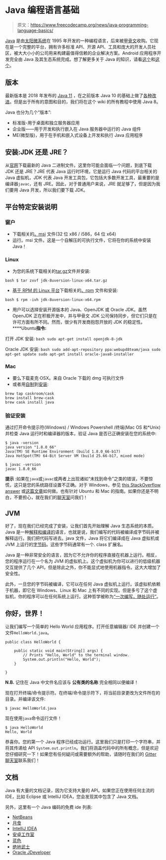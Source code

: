 # Java 编程语言基础

> 原文：<https://www.freecodecamp.org/news/java-programming-language-basics/>

[Java](https://www.oracle.com/java/index.html) 是由[太阳微系统](https://en.wikipedia.org/wiki/Sun_Microsystems)在 1995 年开发的一种编程语言，后来被[甲骨文](http://www.oracle.com/index.html)收购。它现在是一个完整的平台，拥有许多标准 API、开源 API、工具和庞大的开发人员社区，被大大小小的公司用来构建最值得信赖的企业解决方案。Android 应用程序开发完全由 Java 及其生态系统完成。想了解更多关于 Java 的知识，请看[这个](https://java.com/en/download/faq/whatis_java.xml)和[这个](http://tutorials.jenkov.com/java/what-is-java.html)。

## **版本**

最新版本是 2018 年发布的 [Java 11](http://www.oracle.com/technetwork/java/javase/overview) ，在之前版本 Java 10 的基础上做了[各种改进](https://www.oracle.com/technetwork/java/javase/11-relnote-issues-5012449.html)。但是出于所有的意图和目的，我们将在这个 wiki 的所有教程中使用 Java 8。

Java 也分为几个“版本”:

*   标准版-用于桌面和独立服务器应用
*   企业版——用于开发和执行嵌入在 Java 服务器中运行的 Java 组件
*   ME(微型版)，用于在手机和嵌入式设备上开发和执行 Java 应用程序

## 安装:JDK 还是 JRE？

从[官网](http://www.oracle.com/technetwork/java/javase/downloads/jdk8-downloads-2133151.html)下载最新的 Java 二进制文件。这里你可能会面临一个问题，到底下载 JDK 还是 JRE？JRE 代表 Java 运行时环境，它是运行 Java 代码的平台相关的 Java 虚拟机，JDK 代表 Java 开发工具包，它包括大多数开发工具，最重要的是编译器`javac`，还有 JRE。因此，对于普通用户来说，JRE 就足够了，但是因为我们要用 Java 开发，所以我们要下载 JDK。

## **平台特定安装说明**

### **窗户**

*   下载相关的[。msi](https://en.wikipedia.org/wiki/Windows_Installer) 文件(32 位 x86 / i586，64 位 x64)
*   运行。msi 文件。这是一个自解压的可执行文件，它将在你的系统中安装 Java！

### **Linux**

*   为您的系统下载相关的[tar.gz](http://www.cyberciti.biz/faq/linux-unix-bsd-extract-targz-file/)文件并安装:

`bash $ tar zxvf jdk-8uversion-linux-x64.tar.gz`

*   [基于 RPM 的 Linux 平台](https://en.wikipedia.org/wiki/List_of_Linux_distributions#RPM-based)下载相关的[。rpm](https://en.wikipedia.org/wiki/RPM_Package_Manager) 文件和安装:

`bash $ rpm -ivh jdk-8uversion-linux-x64.rpm`

*   用户可以选择安装开源版本的 Java、OpenJDK 或 Oracle JDK。虽然 OpenJDK 正在积极开发中，并与甲骨文 JDK 公司保持同步，但它们只是在许可方面有所不同。然而，很少有开发商抱怨开放的 JDK 的稳定性。****Ubuntu**指令:**

打开 JDK 安装:
`bash sudo apt-get install openjdk-8-jdk`

Oracle JDK 安装:
`bash sudo add-apt-repository ppa:webupd8team/java sudo apt-get update sudo apt-get install oracle-java8-installer`

### **Mac**

*   要么下载麦克·OSX。来自 Oracle 下载的 dmg 可执行文件
*   或者用[自制](http://brew.sh/)到[安装](http://stackoverflow.com/a/28635465/2861269):

```
brew tap caskroom/cask  
brew install brew-cask  
brew cask install java
```

### **验证安装**

通过打开命令提示符(Windows) / Windows Powershell /终端(Mac OS 和*Unix)并检查 Java 运行时和编译器的版本，验证 Java 是否已正确安装在您的系统中:

```
$ java -version
java version "1.8.0_66"
Java(TM) SE Runtime Environment (build 1.8.0_66-b17)
Java HotSpot(TM) 64-Bit Server VM (build 25.66-b17, mixed mode)

$ javac -version
javac 1.8.0_66
```

****提示**** :如果在`java`或`javac`或两者上出现诸如“未找到命令”之类的错误，不要惊慌，这只是您的系统路径设置不正确。对于 Windows，参见 [this StackOverflow answer](http://stackoverflow.com/questions/15796855/java-is-not-recognized-as-an-internal-or-external-command) 或[这篇文章](http://javaandme.com/)如何做。也有针对 Ubuntu 和 Mac 的指南。如果你还是不明白，不要担心，就在我们的[聊天室](https://gitter.im/FreeCodeCamp/java)问我们！

## JVM

好了，现在我们已经完成了安装，让我们首先开始理解 Java 生态系统的本质。Java 是一种[解释和编译的](http://stackoverflow.com/questions/1326071/is-java-a-compiled-or-an-interpreted-programming-language)语言，也就是说，我们编写的代码被编译成字节码并被解释运行。我们把代码写进去。java 文件，Java 将它们编译成在 Java 虚拟机或 JVM 上运行的[字节码](https://en.wikipedia.org/wiki/Java_bytecode)。这些字节码通常有一个. class 扩展名。

Java 是一种非常安全的语言，因为它不允许你的程序直接在机器上运行。相反，您的程序运行在一个名为 JVM 的虚拟机上。这个虚拟机为你可以进行的低级机器交互提供了几个 API，但是除此之外，你不能显式地使用机器指令。这大大增加了安全性。

此外，一旦您的字节码被编译，它可以在任何 Java 虚拟机上运行。该虚拟机依赖于机器，即它在 Windows、Linux 和 Mac 上有不同的实现。但是多亏了这个虚拟机，你的程序可以在任何系统上运行。这种哲学被称为[“一次编写，随处运行”](https://en.wikipedia.org/wiki/Write_once,_run_anywhere)。

## 你好，世界！

让我们编写一个简单的 Hello World 应用程序。打开任意编辑器/ IDE 并创建一个文件`HelloWorld.java`。

```
public class HelloWorld {

    public static void main(String[] args) {
        // Prints "Hello, World" to the terminal window.
        System.out.println("Hello, World");
    }

}
```

****N.B.**** 记住在 Java 中文件名应该与 ****公有类的名称**** 完全相同以便编译！

现在打开终端/命令提示符。在终端/命令提示符下，将当前目录更改为文件所在的目录。并编译该文件:

```
$ javac HelloWorld.java
```

现在使用`java`命令运行文件！

```
$ java HelloWorld
Hello, World
```

恭喜你。您的第一个 Java 程序已经成功运行。这里我们只是打印一个字符串，并将其传递给 API `System.out.println`。我们将涵盖代码中的所有概念，但是欢迎您仔细研究一下！如果您有任何疑问或需要额外的帮助，请随时在我们的 [Gitter 聊天室](https://gitter.im/FreeCodeCamp/java)联系我们！

## **文档**

Java 有大量的文档记录，因为它支持大量的 API。如果您正在使用任何主流的 IDE，比如 Eclipse 或 IntelliJ IDEA，您会发现其中包含了 Java 文档。

另外，这里有一个 Java 编码的免费 ide 列表:

*   [NetBeans](https://netbeans.org/)
*   [月食](https://eclipse.org/)
*   [IntelliJ IDEA](https://www.jetbrains.com/idea/features/)
*   [安卓工作室](https://developer.android.com/studio/index.html)
*   [蓝色](https://www.bluej.org/)
*   [绝地武士](http://www.jedit.org/)
*   [Oracle JDeveloper](http://www.oracle.com/technetwork/developer-tools/jdev/overview/index-094652.html)